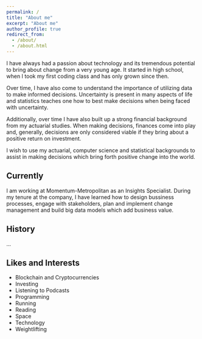 ```yaml
---
permalink: /
title: "About me"
excerpt: "About me"
author_profile: true
redirect_from: 
  - /about/
  - /about.html
---
```


I have always had a passion about technology and its tremendous potential to bring about change from a very young age. It started in  high school, when I took my first coding class and has only grown since then.

Over time, I have also come to understand the importance of utilizing data to make informed decisions. Uncertainty is present in many aspects of life and statistics teaches one how to best make decisions when being faced with uncertainty.  

Additionally, over time I have also built up a strong financial background from my actuarial studies. When making decisions, finances come into play and, generally, decisions are only considered viable if they bring about a positive return on investment.

I wish to use my actuarial, computer science and statistical backgrounds to assist in making decisions which bring forth positive change into the world. 

## Currently

I am working at Momentum-Metropolitan as an Insights Specialist. During my tenure at the company, I have learned how to design bussiness processes, engage with stakeholders, plan and implement change management and build big data models which add business value.

## History

...

## Likes and Interests

* Blockchain and Cryptocurrencies
* Investing
* Listening to Podcasts
* Programming
* Running
* Reading
* Space
* Technology
* Weightlifting